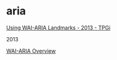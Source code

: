 # aria

[Using WAI-ARIA Landmarks - 2013 - TPGi](https://www.tpgi.com/using-wai-aria-landmarks-2013/)

2013

[WAI-ARIA Overview](https://www.w3.org/WAI/standards-guidelines/aria/)